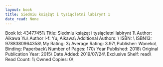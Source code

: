 ```yaml
---
layout: book
title: Siedmiu książąt i tysiącletni labirynt 1
date_read: None
---
```


Book Id: 43477451\ 
Title: Siedmiu książąt i tysiącletni labirynt 1\ 
Author: Aikawa Yu\ 
Author l-f: Yu, Aikawa\ 
Additional Authors: \ 
ISBN: \ 
ISBN13: 9788380964358\ 
My Rating: 3\ 
Average Rating: 3.97\ 
Publisher: Waneko\ 
Binding: Paperback\ 
Number of Pages: 170\ 
Year Published: 2018\ 
Original Publication Year: 2015\ 
Date Added: 2019/07/24\ 
Exclusive Shelf: read\ 
Read Count: 1\ 
Owned Copies: 0\ 

